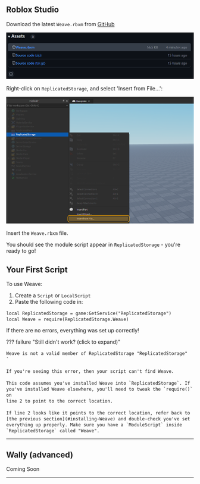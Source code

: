 ## Roblox Studio

Download the latest `Weave.rbxm` from <a href="https://github.com/andrewtdiz/Weave/releases/latest" target="_blank">GitHub</a>

![The Assets dropdown opened to reveal downloads, with Weave.rbxm highlighted.](index/weaveAssets.png)

Right-click on `ReplicatedStorage`, and select 'Insert from File...':

![ReplicatedStorage is right-clicked, showing a context menu of items. Insert from File is highlighted.](index/Github-Releases-Guide-3-Dark.png)

Insert the `Weave.rbxm` file.

You should see the module script appear in `ReplicatedStorage` - you're ready to go!

## Your First Script

To use Weave:

1. Create a `Script` or `LocalScript`
2. Paste the following code in:

```luau linenums="1"
local ReplicatedStorage = game:GetService("ReplicatedStorage")
local Weave = require(ReplicatedStorage.Weave)
```

If there are no errors, everything was set up correctly!

??? failure "Still didn't work? (click to expand)"

    Weave is not a valid member of ReplicatedStorage "ReplicatedStorage"
    `

    If you're seeing this error, then your script can't find Weave.

    This code assumes you've installed Weave into `ReplicatedStorage`. If
    you've installed Weave elsewhere, you'll need to tweak the `require()` on
    line 2 to point to the correct location.

    If line 2 looks like it points to the correct location, refer back to
    [the previous section](#installing-Weave) and double-check you've set
    everything up properly. Make sure you have a `ModuleScript` inside
    `ReplicatedStorage` called "Weave".

---

## Wally (advanced)

Coming Soon

---
